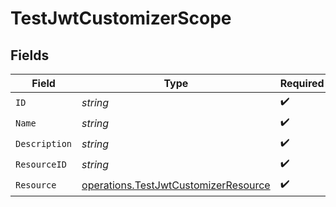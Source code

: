 # TestJwtCustomizerScope


## Fields

| Field                                                                                        | Type                                                                                         | Required                                                                                     | Description                                                                                  |
| -------------------------------------------------------------------------------------------- | -------------------------------------------------------------------------------------------- | -------------------------------------------------------------------------------------------- | -------------------------------------------------------------------------------------------- |
| `ID`                                                                                         | *string*                                                                                     | :heavy_check_mark:                                                                           | N/A                                                                                          |
| `Name`                                                                                       | *string*                                                                                     | :heavy_check_mark:                                                                           | N/A                                                                                          |
| `Description`                                                                                | *string*                                                                                     | :heavy_check_mark:                                                                           | N/A                                                                                          |
| `ResourceID`                                                                                 | *string*                                                                                     | :heavy_check_mark:                                                                           | N/A                                                                                          |
| `Resource`                                                                                   | [operations.TestJwtCustomizerResource](../../models/operations/testjwtcustomizerresource.md) | :heavy_check_mark:                                                                           | N/A                                                                                          |